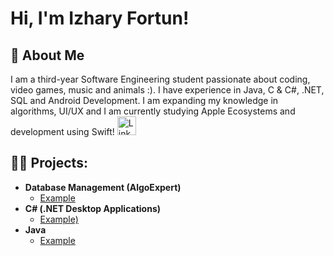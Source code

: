 <h1>Hi, I'm Izhary Fortun!

<h2>🚀 About Me</h2>
I am a third-year Software Engineering student passionate about coding, video games, music and animals :). I have experience in Java, C & C#, .NET, SQL and Android Development. I am expanding my knowledge in algorithms, UI/UX and I am currently studying Apple Ecosystems and development using Swift!




  <img src="https://cdn.jsdelivr.net/npm/simple-icons@v3/icons/linkedin.svg" width="30" height="30" alt="LinkedIn">

<h2>👨‍💻 Projects:</h2>

- <b>Database Management (AlgoExpert)</b>
  - [Example](https://github.com/joshmadakor1/Algorithms-Practice)
- <b>C# (.NET Desktop Applications)</b>
  - [Example)](https://github.com/joshmadakor1/EncrypterPOC)
- <b>Java</b>
  - [Example](https://github.com/joshmadakor1/Algorithms-Practice)






